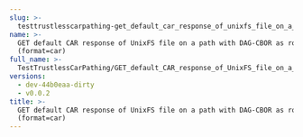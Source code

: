 ```yaml
---
slug: >-
  testtrustlesscarpathing-get_default_car_response_of_unixfs_file_on_a_path_with_dag-cbor_as_root_cid_(format-car)
name: >-
  GET default CAR response of UnixFS file on a path with DAG-CBOR as root CID
  (format=car)
full_name: >-
  TestTrustlessCarPathing/GET_default_CAR_response_of_UnixFS_file_on_a_path_with_DAG-CBOR_as_root_CID_(format=car)
versions:
  - dev-44b0eaa-dirty
  - v0.0.2
title: >-
  GET default CAR response of UnixFS file on a path with DAG-CBOR as root CID
  (format=car)
---
```


